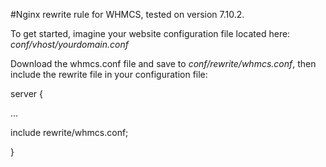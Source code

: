 #Nginx rewrite rule for WHMCS, tested on version 7.10.2.

To get started, imagine your website configuration file located here:
_conf/vhost/yourdomain.conf_

Download the whmcs.conf file and save to _conf/rewrite/whmcs.conf_, then include the rewrite file in your configuration file:

server {

  ...
  
  include  rewrite/whmcs.conf;
  
  }

